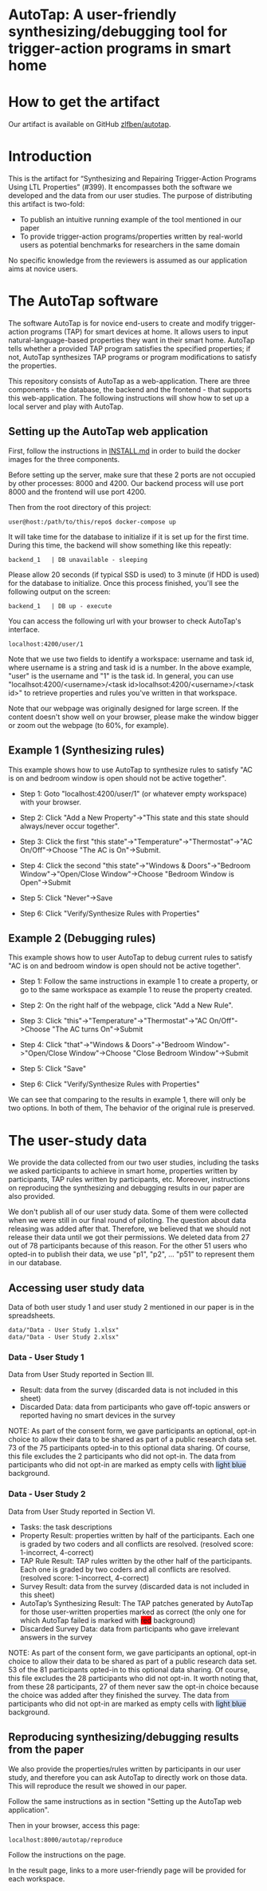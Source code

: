 AutoTap: A user-friendly synthesizing/debugging tool for trigger-action programs in smart home
===
# How to get the artifact
Our artifact is available on GitHub [zlfben/autotap](https://github.com/zlfben/autotap).

# Introduction

This is the artifact for “Synthesizing and Repairing Trigger-Action Programs Using LTL Properties” (#399). It encompasses both the software we developed and the data from our user studies. The purpose of distributing this artifact is two-fold: 
 -  To publish an intuitive running example of the tool mentioned in our paper 
 - To provide trigger-action programs/properties written by real-world users as potential benchmarks for researchers in the same domain

No specific knowledge from the reviewers is assumed as our application aims at novice users. 

# The AutoTap software
The software AutoTap is for novice end-users to create and modify trigger-action programs (TAP) for smart devices at home. It allows users to input natural-language-based properties they want in their smart home. AutoTap tells whether a provided TAP program satisfies the specified properties; if not, AutoTap synthesizes TAP programs or program modifications to satisfy the properties. 

This repository consists of AutoTap as a web-application. There are three components - the database, the backend and the frontend - that supports this web-application. The following instructions will show how to set up a local server and play with AutoTap.

## Setting up the AutoTap web application
First, follow the instructions in [INSTALL.md](INSTALL.md) in order to build the docker images for the three components.

Before setting up the server, make sure that these 2 ports are not occupied by other processes: 8000 and 4200. Our backend process will use port 8000 and the frontend will use port 4200.

Then from the root directory of this project:
```console
user@host:/path/to/this/repo$ docker-compose up
```
It will take time for the database to initialize if it is set up for the first time. During this time, the backend will show something like this repeatly:
```
backend_1   | DB unavailable - sleeping
```
Please allow 20 seconds (if typical SSD is used) to 3 minute (if HDD is used) for the database to initialize. Once this process finished, you'll see the following output on the screen:
```
backend_1   | DB up - execute
```
You can access the following url with your browser to check AutoTap's interface. 
```
localhost:4200/user/1
```
Note that we use two fields to identify a workspace: username and task id, where username is a string and task id is a number. In the above example, "user" is the username and "1" is the task id. In general, you can use "localhsot:4200/\<username\>/\<task id\>localhsot:4200/\<username\>/\<task id\>" to retrieve properties and rules you've written in that workspace.

Note that our webpage was originally designed for large screen. If the content doesn't show well on your browser, please make the window bigger or zoom out the webpage (to 60%, for example).
## Example 1 (Synthesizing rules)
This example shows how to use AutoTap to synthesize rules to satisfy "AC is on and bedroom window is open should not be active together".

 - Step 1: Goto "localhost:4200/user/1" (or whatever empty workspace) with your browser.

 - Step 2: Click "Add a New Property"->"This state and this state should always/never occur together".

 - Step 3: Click the first "this state"->"Temperature"->"Thermostat"->"AC On/Off"->Choose "The AC is On"->Submit.

 - Step 4: Click the second "this state"->"Windows & Doors"->"Bedroom Window"->"Open/Close Window"->Choose "Bedroom Window is Open"->Submit

 - Step 5: Click "Never"->Save

 - Step 6: Click "Verify/Synthesize Rules with Properties"

## Example 2 (Debugging rules)
This example shows how to user AutoTap to debug current rules to satisfy "AC is on and bedroom window is open should not be active together".

 - Step 1: Follow the same instructions in example 1 to create a property, or go to the same workspace as example 1 to reuse the property created.

 - Step 2: On the right half of the webpage, click "Add a New Rule".

 - Step 3: Click "this"->"Temperature"->"Thermostat"->"AC On/Off"->Choose "The AC turns On"->Submit

 - Step 4: Click "that"->"Windows & Doors"->"Bedroom Window"->"Open/Close Window"->Choose "Close Bedroom Window"->Submit

 - Step 5: Click "Save"

 - Step 6: Click "Verify/Synthesize Rules with Properties"

We can see that comparing to the results in example 1, there will only be two options. In both of them, The behavior of the original rule is preserved.

# The user-study data
We provide the data collected from our two user studies, including the tasks we asked participants to achieve in smart home, properties written by participants, TAP rules written by participants, etc. Moreover, instructions on reproducing the synthesizing and debugging results in our paper are also provided. 

We don't publish all of our user study data. Some of them were collected when we were still in our final round of piloting. The question about data releasing 
was added after that. Therefore, we believed that we should not release their data until we got their permissions. We deleted data from 27 out of 78 participants because 
of this reason. For the other 51 users who opted-in to publish their data, we use "p1", "p2", ... "p51" to represent them in our database.

## Accessing user study data
Data of both user study 1 and user study 2 mentioned in our paper is in the spreadsheets.
```
data/"Data - User Study 1.xlsx"
data/"Data - User Study 2.xlsx"
```
### Data - User Study 1
Data from User Study reported in Section III.
 - Result: data from the survey (discarded data is not included in this sheet)
 - Discarded Data: data from participants who gave off-topic answers or reported having no smart devices in the survey

NOTE:
As part of the consent form, we gave participants an optional, opt-in choice to allow their data to be shared as part of a public research data set. 73 of the 75 participants opted-in to this optional data sharing. Of course, this file excludes the 2 participants who did not opt-in.
The data from participants who did not opt-in are marked as empty cells with <span style="background-color:#c9daf8">light blue</span> background.

### Data - User Study 2
Data from User Study reported in Section VI.
 - Tasks: the task descriptions
 - Property Result: properties written by half of the participants. Each one is graded by two coders and all conflicts are resolved. (resolved score: 1-incorrect, 4-correct)
 - TAP Rule Result: TAP rules written by the other half of the participants. Each one is graded by two coders and all conflicts are resolved. (resolved score: 1-incorrect, 4-correct)
 - Survey Result: data from the survey (discarded data is not included in this sheet)
 - AutoTap’s Synthesizing Result: The TAP patches generated by AutoTap for those user-written properties marked as correct (the only one for which AutoTap failed is marked with <span style="background-color:red">red</span> background)
 - Discarded Survey Data: data from participants who gave irrelevant answers in the survey

NOTE:
As part of the consent form, we gave participants an optional, opt-in choice to allow their data to be shared as part of a public research data set. 53 of the 81 participants opted-in to this optional data sharing. Of course, this file excludes the 28 participants who did not opt-in.
It worth noting that, from these 28 participants, 27 of them never saw the opt-in choice because the choice was added after they finished the survey.
The data from participants who did not opt-in are marked as empty cells with <span style="background-color:#c9daf8">light blue</span> background.


## Reproducing synthesizing/debugging results from the paper
We also provide the properties/rules written by participants in our user study, and therefore you can ask AutoTap to directly work on those data. This will reproduce the result we showed in our paper.

Follow the same instructions as in section "Setting up the AutoTap web application".

Then in your browser, access this page:
```
localhost:8000/autotap/reproduce
```
Follow the instructions on the page.

In the result page, links to a more user-friendly page will be provided for each workspace.
